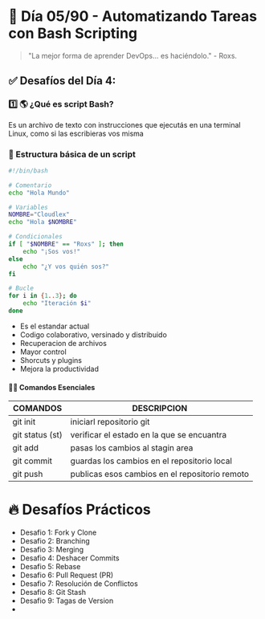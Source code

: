 # 📅 Día 05/90 - Automatizando Tareas con Bash Scripting

> "La mejor forma de aprender DevOps... es haciéndolo." - Roxs.

## ✅ Desafíos del Día 4:

### 1️⃣ 🌎 ¿Qué es script Bash?

Es un archivo de texto con instrucciones que ejecutás en una terminal Linux, como si las escribieras vos misma

### 🔁 Estructura básica de un script

```bash
#!/bin/bash

# Comentario
echo "Hola Mundo"

# Variables
NOMBRE="Cloudlex"
echo "Hola $NOMBRE"

# Condicionales
if [ "$NOMBRE" == "Roxs" ]; then
    echo "¡Sos vos!"
else
    echo "¿Y vos quién sos?"
fi

# Bucle
for i in {1..3}; do
    echo "Iteración $i"
done
```

- Es el estandar actual
- Codigo colaborativo, versinado y distribuido
- Recuperacion de archivos
- Mayor control
- Shorcuts y plugins
- Mejora la productividad

#### 🧑‍💻 Comandos Esenciales

| **COMANDOS**    | **DESCRIPCION**                                |
| --------------- | ---------------------------------------------- |
| git init        | iniciarl repositorio git                       |
| git status (st) | verificar el estado en la que se encuantra     |
| git add         | pasas los cambios al stagin area               |
| git commit      | guardas los cambios en el repositorio local    |
| git push        | publicas esos cambios en el repositorio remoto |

# 🔥 Desafíos Prácticos

- Desafio 1: Fork y Clone
- Desafio 2: Branching
- Desafio 3: Merging
- Desafio 4: Deshacer Commits
- Desafio 5: Rebase
- Desafio 6: Pull Request (PR)
- Desafio 7: Resolución de Conflictos
- Desafio 8: Git Stash
- Desafio 9: Tagas de Version
-
